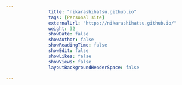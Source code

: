 ---
                title: "nikarashihatsu.github.io"
                tags: [Personal site]
                externalUrl: "https://nikarashihatsu.github.io/"
                weight: 32
                showDate: false
                showAuthor: false
                showReadingTime: false
                showEdit: false
                showLikes: false
                showViews: false
                layoutBackgroundHeaderSpace: false
                ---
